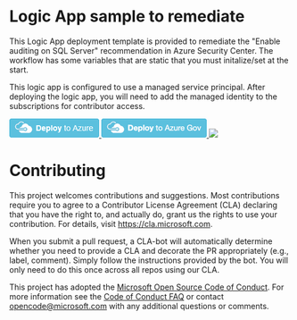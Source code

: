# Logic App sample to remediate

This Logic App deployment template is provided to remediate the "Enable auditing on SQL Server" 
recommendation in Azure Security Center.  The workflow has some variables that are static that
you must initalize/set at the start.

This logic app is configured to use a managed service principal.  After deploying the logic app, you will
need to add the managed identity to the subscriptions for contributor access.

<a href="https://portal.azure.com/#create/Microsoft.Template/uri/https%3A%2F%2Fraw.githubusercontent.com%2FAzure%2FAzure-Security-Center%2Fmaster%2FSecure%20Score%2FRequire%20secure%20transfer%20to%20storage%20account%2FLogic%20App%2Fazuredeploy.json" target="_blank">
    <img src="https://raw.githubusercontent.com/Azure/azure-quickstart-templates/master/1-CONTRIBUTION-GUIDE/images/deploytoazure.png"/>
</a>
<a href="https://portal.azure.com/#create/Microsoft.Template/uri/https%3A%2F%2Fraw.githubusercontent.com%2FAzure%2FAzure-Security-Center%2Fmaster%2FSecure%20Score%2FRequire%20secure%20transfer%20to%20storage%20account%2FLogic%20App%2Fazuredeploy.json" target="_blank">
<img src="https://raw.githubusercontent.com/Azure/azure-quickstart-templates/master/1-CONTRIBUTION-GUIDE/images/deploytoazuregov.png"
</a>
<a href="http://armviz.io/#/?load=https%3A%2F%2Fraw.githubusercontent.com%2FAzure%2FAzure-Security-Center%2Fmaster%2FSecure%20Score%2FRequire%20secure%20transfer%20to%20storage%20account%2FLogic%20App%2Fazuredeploy.json" target="_blank">
    <img src="http://armviz.io/visualizebutton.png"/>
</a>

# Contributing

This project welcomes contributions and suggestions.  Most contributions require you to agree to a
Contributor License Agreement (CLA) declaring that you have the right to, and actually do, grant us
the rights to use your contribution. For details, visit https://cla.microsoft.com.

When you submit a pull request, a CLA-bot will automatically determine whether you need to provide
a CLA and decorate the PR appropriately (e.g., label, comment). Simply follow the instructions
provided by the bot. You will only need to do this once across all repos using our CLA.

This project has adopted the [Microsoft Open Source Code of Conduct](https://opensource.microsoft.com/codeofconduct/).
For more information see the [Code of Conduct FAQ](https://opensource.microsoft.com/codeofconduct/faq/) or
contact [opencode@microsoft.com](mailto:opencode@microsoft.com) with any additional questions or comments.
